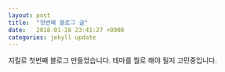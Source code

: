 ```yaml
---
layout: post
title:  "첫번째 블로그 글"
date:   2018-01-28 23:41:27 +0900
categories: jekyll update
---
```

지킬로 첫번째 블로그 만들었습니다.
테마를 뭘로 해야 될지 고민중입니다.